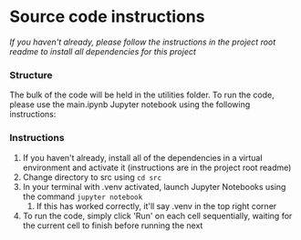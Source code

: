 # Source code instructions
*If you haven't already, please follow the instructions in the project root readme to install all dependencies for this 
project*

### Structure
The bulk of the code will be held in the utilities folder. To run the code, please use the main.ipynb Jupyter notebook 
using the following instructions:

### Instructions
1. If you haven't already, install all of the dependencies in a virtual environment and activate it (instructions are in 
the project root readme)
2. Change directory to src using `cd src`
3. In your terminal with .venv activated, launch Jupyter Notebooks using the command `jupyter notebook`
   1. If this has worked correctly, it'll say .venv in the top right corner
4. To run the code, simply click 'Run' on each cell sequentially, waiting for the current cell to finish before running 
the next